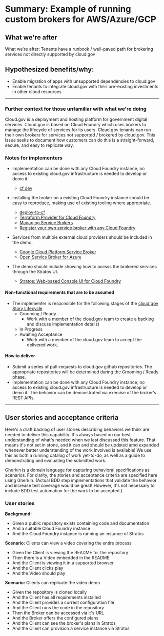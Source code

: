 # Summary: Example of running custom brokers for AWS/Azure/GCP

## What we're after
What we're after: Tenants have a runbook / well-paved path for brokering services not directly supported by cloud.gov

## Hypothesized benefits/why:
- Enable migration of apps with unsupported dependencies to cloud.gov
- Enable tenants to integrate cloud.gov with their pre-existing investments in other cloud resources

---
 
### Further context for those unfamiliar with what we're doing

Cloud.gov is a deployment and hosting platform for government digital services. Cloud.gov is based on Cloud Foundry which uses brokers to manage the lifecycle of services for its users. Cloud.gov tenants can run their own brokers for services not supported / brokered by cloud.gov. This issue seeks to document how customers can do this is a straight-forward, secure, and easy to replicate way.


### Notes for implementers
- Implementation can be done with any Cloud Foundry instance; no access to existing cloud.gov infrastructure is needed to develop or demo it.
  - [cf dev](https://github.com/cloudfoundry-incubator/cfdev)

- Installing the broker on a existing Cloud Foundry instance should be easy to reproduce, making use of existing tooling where appropriate.
  - [deploy-to-cf](https://github.com/jmcarp/deploy-to-cf)
  - [Terraform Provider for Cloud Foundry](https://github.com/mevansam/terraform-provider-cfy)
  - [Managing Service Brokers](https://docs.cloudfoundry.org/services/managing-service-brokers.html)
  - [Register your own service broker with any Cloud Foundry](https://www.starkandwayne.com/blog/register-your-own-service-broker-with-any-cloud-foundry/)

- Services from multiple external cloud providers should be included in the demo.
  - [Google Cloud Platform Service Broker](https://cloud.google.com/kubernetes-engine/docs/concepts/google-cloud-platform-service-broker)
  - [Open Service Broker for Azure](https://osba.sh/)

- The demo should include showing how to acesss the brokered services through the Stratos UI.
  - [Stratos: Web-based Console UI for Cloud Foundry](https://github.com/cloudfoundry-incubator/stratos)


#### Non-functional requirements that are to be assumed
- The implementer is responsible for the following stages of the [cloud.gov Story Lifecycle](https://github.com/18F/cg-product/blob/master/StoryLifecycle.md)
  - Grooming / Ready
      - Work with a member of the cloud.gov team to create a backlog and discuss implementation details)
  - In Progress
  - Awaiting Acceptance
      - Work with a member of the cloud.gov team to accept the delivered work.


#### How to deliver
- Submit a series of pull-requests to cloud.gov github repositories. The appropriate repositories will be determined during the Grooming / Ready phase.
- Implementation can be done with any Cloud Foundry instance; no access to existing cloud.gov infrastructure is needed to develop or demo it. The behavior can be demonstrated via exercise of the broker’s REST APIs.

---

## User stories and acceptance criteria

Here's a draft backlog of user stories describing behaviors we think are needed to deliver this capability. It's always based on our best understanding of what's needed when we last discussed this feature. That means it's not set in stone, and it can and should be updated amd expanded whenever better understanding of the work involved is available! We use this as both a running catalog of work yet-to-do, as well as a guide to demonstrating and evaluating the submitted work. 

[Gherkin](https://en.wikipedia.org/wiki/Cucumber_(software)#Gherkin_language) is a domain language for capturing [behavioral specifications](https://en.wikipedia.org/wiki/Behavior-driven_development#Behavioral_specifications) as scenarios. For clarity, the stories and acceptance criteria are specified here using Gherkin. (Actual BDD step implementations that validate the behavior and increase test coverage would be great! However, it's not necessary to include BDD test automation for the work to be accepted.)

### User stories
**Background:**

- Given a public repository exists containing code and documentation
- And a suitable Cloud Foundry instance
- And the Cloud Foundry instance is running an instance of Stratos


**Scenario:** Clients can view a video covering the entire process

- Given the Client is viewing the README for the repository
- Then there is a Video embedded in the README
- And the Client is viewing it in a supported browser
- And the Client clicks play
- And the Video should play


**Scenario:** Clients can replicate the video demo

- Given the repository is cloned locally
- And the Client has all requirements installed
- And the Client provides a correct configuration file
- And the Client runs the code in the repository
- Then the Broker can be accessed via it's URL
- And the Broker offers the configured plans
- And the Client can see the broker's plans in Stratos
- And the Client can provision a service instance via Stratos
